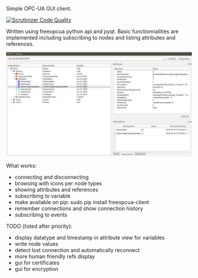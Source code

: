Simple OPC-UA GUI client.

[![Scrutinizer Code Quality](https://scrutinizer-ci.com/g/FreeOpcUa/opcua-client-gui/badges/quality-score.png?b=master)](https://scrutinizer-ci.com/g/FreeOpcUa/opcua-client-gui/?branch=master)

Written using freeopcua python api and pyqt. Basic functionnalities are implemented including subscribing to nodes and listing attributes and references.


![Screenshot](/screenshot.png?raw=true "Screenshot")

What works:
* connecting and disconnecting
* browsing with icons per node types
* showing attributes and references
* subscribing to variable
* make available on pip: sudo pip install freeopcua-client
* remember connections and show connection history
* subscribing to events

TODO (listed after priority):

* display datatype and timestamp in attribute view for variables
* write node values
* detect lost connection and automatically reconnect 
* more human friendly refs display
* gui for certificates
* gui for encryption 


